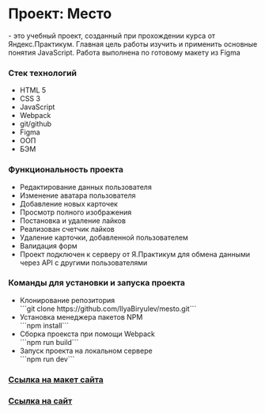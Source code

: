 <h1> Проект: Место</h1>
<p>- это учебный проект, созданный при прохождении курса от Яндекс.Практикум. Главная цель работы изучить и применить основные понятия JavaScript. Работа выполнена по готовому макету из Figma</p>

<h3>Стек технологий</h3>
<ul>
  <li>HTML 5</li>
  <li>CSS 3</li>
  <li>JavaScript</li>
  <li>Webpack</li>
  <li>git/github</li>
  <li>Figma</li>
  <li>ООП</li>
  <li>БЭМ</li>
</ul>

<h3>Функциональность проекта</h3>
<ul>
  <li>Редактирование данных пользователя</li>
  <li>Изменение аватара пользователя</li>
  <li>Добавление новых карточек</li>
  <li>Просмотр полного изображения</li>
  <li>Постановка и удаление лайков</li>
  <li>Реализован счетчик лайков</li>
  <li>Удаление карточки, добавленной пользователем</li>
  <li>Валидация форм</li>
  <li>Проект подключен к серверу от Я.Практикум для обмена данными через API с другими пользователями</li>
</ul>

<h3>Команды для установки и запуска проекта</h3>
<ul>
  <li>Клонирование репозитория</li>
  ```git clone https://github.com/IlyaBiryulev/mesto.git```
  <li>Установка менеджера пакетов NPM</li>
  ```npm install```
  <li>Сборка проекста при помощи Webpack</li>
  ```npm run build```
  <li>Запуск проекта на локальном сервере</li>
  ```npm run dev```
</ul>

<h3><a href="https://www.figma.com/file/2cn9N9jSkmxD84oJik7xL7/JavaScript.-Sprint-4?node-id=0%3A1&t=rZ1yRexqgFY3MnVG-0">Ссылка на макет сайта</a></h3>
<h3><a href="https://ilyabiryulev.github.io/mesto/">Ссылка на сайт</a></h3>
